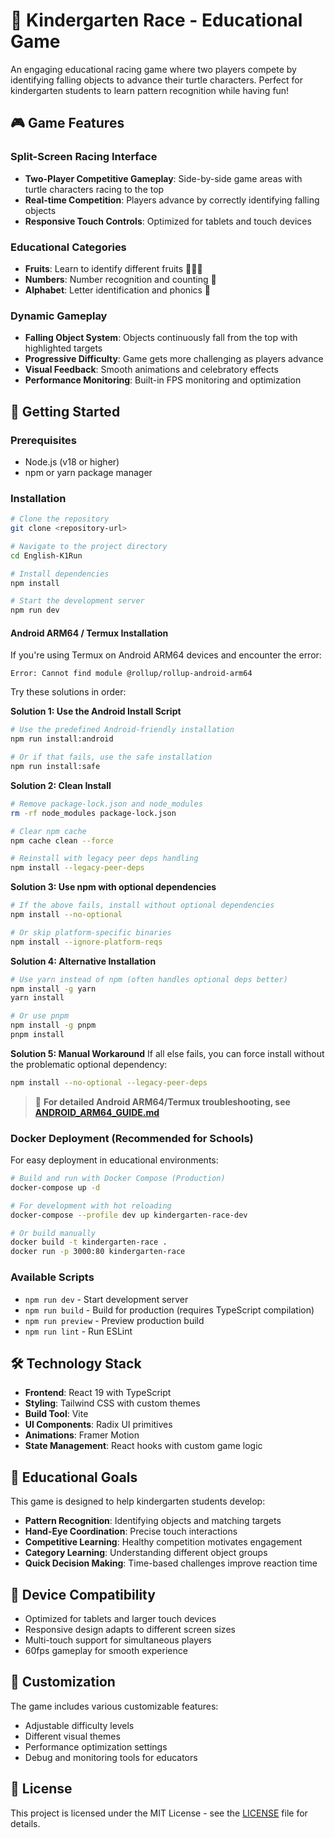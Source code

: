 # 🐢 Kindergarten Race - Educational Game

An engaging educational racing game where two players compete by identifying falling objects to advance their turtle characters. Perfect for kindergarten students to learn pattern recognition while having fun!

## 🎮 Game Features

### Split-Screen Racing Interface

- **Two-Player Competitive Gameplay**: Side-by-side game areas with turtle characters racing to the top
- **Real-time Competition**: Players advance by correctly identifying falling objects
- **Responsive Touch Controls**: Optimized for tablets and touch devices

### Educational Categories

- **Fruits**: Learn to identify different fruits 🍎🍌🍊
- **Numbers**: Number recognition and counting 🔢
- **Alphabet**: Letter identification and phonics 📝

### Dynamic Gameplay

- **Falling Object System**: Objects continuously fall from the top with highlighted targets
- **Progressive Difficulty**: Game gets more challenging as players advance
- **Visual Feedback**: Smooth animations and celebratory effects
- **Performance Monitoring**: Built-in FPS monitoring and optimization

## 🚀 Getting Started

### Prerequisites

- Node.js (v18 or higher)
- npm or yarn package manager

### Installation

```bash
# Clone the repository
git clone <repository-url>

# Navigate to the project directory
cd English-K1Run

# Install dependencies
npm install

# Start the development server
npm run dev
```

#### Android ARM64 / Termux Installation

If you're using Termux on Android ARM64 devices and encounter the error:
```
Error: Cannot find module @rollup/rollup-android-arm64
```

Try these solutions in order:

**Solution 1: Use the Android Install Script**
```bash
# Use the predefined Android-friendly installation
npm run install:android

# Or if that fails, use the safe installation
npm run install:safe
```

**Solution 2: Clean Install**
```bash
# Remove package-lock.json and node_modules
rm -rf node_modules package-lock.json

# Clear npm cache
npm cache clean --force

# Reinstall with legacy peer deps handling
npm install --legacy-peer-deps
```

**Solution 3: Use npm with optional dependencies**
```bash
# If the above fails, install without optional dependencies
npm install --no-optional

# Or skip platform-specific binaries
npm install --ignore-platform-reqs
```

**Solution 4: Alternative Installation**
```bash
# Use yarn instead of npm (often handles optional deps better)
npm install -g yarn
yarn install

# Or use pnpm
npm install -g pnpm
pnpm install
```

**Solution 5: Manual Workaround**
If all else fails, you can force install without the problematic optional dependency:
```bash
npm install --no-optional --legacy-peer-deps
```

> 📱 **For detailed Android ARM64/Termux troubleshooting, see [ANDROID_ARM64_GUIDE.md](./ANDROID_ARM64_GUIDE.md)**

### Docker Deployment (Recommended for Schools)

For easy deployment in educational environments:

```bash
# Build and run with Docker Compose (Production)
docker-compose up -d

# For development with hot reloading
docker-compose --profile dev up kindergarten-race-dev

# Or build manually
docker build -t kindergarten-race .
docker run -p 3000:80 kindergarten-race
```

### Available Scripts

- `npm run dev` - Start development server
- `npm run build` - Build for production (requires TypeScript compilation)
- `npm run preview` - Preview production build
- `npm run lint` - Run ESLint

## 🛠️ Technology Stack

- **Frontend**: React 19 with TypeScript
- **Styling**: Tailwind CSS with custom themes
- **Build Tool**: Vite
- **UI Components**: Radix UI primitives
- **Animations**: Framer Motion
- **State Management**: React hooks with custom game logic

## 🎯 Educational Goals

This game is designed to help kindergarten students develop:

- **Pattern Recognition**: Identifying objects and matching targets
- **Hand-Eye Coordination**: Precise touch interactions
- **Competitive Learning**: Healthy competition motivates engagement
- **Category Learning**: Understanding different object groups
- **Quick Decision Making**: Time-based challenges improve reaction time

## 📱 Device Compatibility

- Optimized for tablets and larger touch devices
- Responsive design adapts to different screen sizes
- Multi-touch support for simultaneous players
- 60fps gameplay for smooth experience

## 🎨 Customization

The game includes various customizable features:

- Adjustable difficulty levels
- Different visual themes
- Performance optimization settings
- Debug and monitoring tools for educators

## 📄 License

This project is licensed under the MIT License - see the [LICENSE](LICENSE) file for details.
